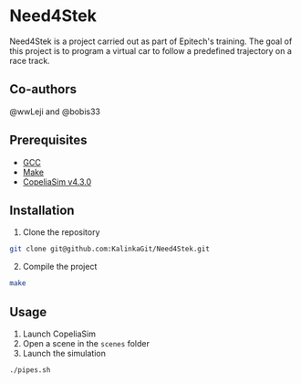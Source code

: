 # Need4Stek

Need4Stek is a project carried out as part of Epitech's training.
The goal of this project is to program a virtual car to follow
a predefined trajectory on a race track.

## Co-authors

@wwLeji and @bobis33

## Prerequisites

- [GCC](https://gcc.gnu.org/)
- [Make](https://www.gnu.org/software/make/)
- [CopeliaSim v4.3.0](https://www.coppeliarobotics.com/previousVersions)

## Installation

1. Clone the repository
```bash
git clone git@github.com:KalinkaGit/Need4Stek.git
```

2. Compile the project
```bash
make
```

## Usage

1. Launch CopeliaSim
2. Open a scene in the `scenes` folder
3. Launch the simulation
```bash
./pipes.sh
```
